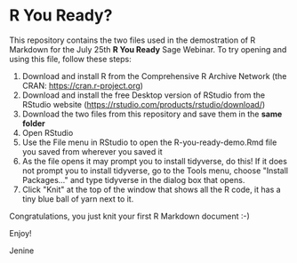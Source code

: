 # R You Ready?

This repository contains the two files used in the demostration of R Markdown for the July 25th **R You Ready** Sage Webinar. To try opening and using this file, follow these steps:

1) Download and install R from the Comprehensive R Archive Network (the CRAN: https://cran.r-project.org)
2) Download and install the free Desktop version of RStudio from the RStudio website (https://rstudio.com/products/rstudio/download/)
3) Download the two files from this repository and save them in the **same folder** 
4) Open RStudio
5) Use the File menu in RStudio to open the R-you-ready-demo.Rmd file you saved from wherever you saved it 
6) As the file opens it may prompt you to install tidyverse, do this! If it does not prompt you to install tidyverse, go to the Tools menu, choose "Install Packages..." and type tidyverse in the dialog box that opens. 
7) Click "Knit" at the top of the window that shows all the R code, it has a tiny blue ball of yarn next to it.

Congratulations, you just knit your first R Markdown document :-)

Enjoy!

Jenine

